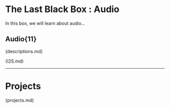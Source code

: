 # The Last Black Box : Audio
In this box, we will learn about audio...

## Audio{11}
{descriptions.md}

{I2S.md}

---

# Projects
{projects.md}
